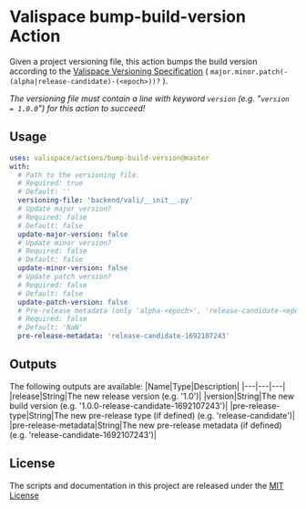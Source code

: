# Valispace bump-build-version Action

Given a project versioning file, this action bumps the build version according to the [Valispace Versioning Specification](https://valispace.atlassian.net/wiki/spaces/~62b97f79c9f2df7b608a092f/pages/2083324008/Valispace+Versioning+Specification) ( `major.minor.patch(-(alpha|release-candidate)-(<epoch>))?` ).

_The versioning file must contain a line with keyword `version` (e.g. "`version = 1.0.0`") for this action to succeed!_

## Usage

<!-- start usage -->
```yaml
uses: valispace/actions/bump-build-version@master
with:
  # Path to the versioning file.
  # Required: true
  # Default: ''
  versioning-file: 'backend/vali/__init__.py'
  # Update major version?
  # Required: false
  # Default: false
  update-major-version: false
  # Update minor version?
  # Required: false
  # Default: false
  update-minor-version: false
  # Update patch version?
  # Required: false
  # Default: false
  update-patch-version: false
  # Pre-release metadata (only 'alpha-<epoch>', 'release-candidate-<epoch>' or '' are allowed).
  # Required: false
  # Default: 'NaN'
  pre-release-metadata: 'release-candidate-1692107243'
```
<!-- end usage -->

## Outputs

The following outputs are available:
|Name|Type|Description|
|---|---|---|
|release|String|The new release version (e.g. '1.0')|
|version|String|The new build version (e.g. '1.0.0-release-candidate-1692107243')|
|pre-release-type|String|The new pre-release type (if defined) (e.g. 'release-candidate')|
|pre-release-metadata|String|The new pre-release metadata (if defined) (e.g. 'release-candidate-1692107243')|

## License

The scripts and documentation in this project are released under the [MIT License](LICENSE)
